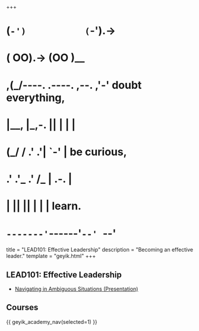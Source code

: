 +++
#   (`-')           (`-').->
#   ( OO).->        (OO )__
# ,(_/----. .----. ,--. ,'-' doubt everything,
# |__,    |\_,-.  ||  | |  |
#  (_/   /    .' .'|  `-'  | be curious,
#  .'  .'_  .'  /_ |  .-.  |
# |       ||      ||  | |  | learn.
# `-------'`------'`--' `--'

title = "LEAD101: Effective Leadership" 
description = "Becoming an effective leader."
template = "geyik.html"
+++

## LEAD101: Effective Leadership

* [Navigating in Ambiguous Situations (Presentation)](https://docs.google.com/presentation/d/1ORabUgP7n6OyVxRXbv9rpbsvGtjQFqLz/edit#slide=id.p1)

## Courses

{{ geyik_academy_nav(selected=1) }}
